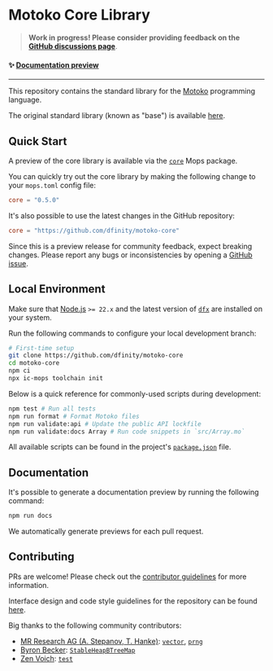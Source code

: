 # Motoko Core Library

> **Work in progress! Please consider providing feedback on the [GitHub discussions page](https://github.com/dfinity/motoko-core/discussions)**. 

#### ✨ [Documentation preview](https://dfinity.github.io/motoko-core)

---

This repository contains the standard library for the [Motoko](https://github.com/dfinity/motoko) programming language. 

The original standard library (known as "base") is available [here](https://github.com/dfinity/motoko-base).

## Quick Start

A preview of the core library is available via the [`core`](https://mops.one/core) Mops package.

You can quickly try out the core library by making the following change to your `mops.toml` config file:

```toml
core = "0.5.0"
```

It's also possible to use the latest changes in the GitHub repository:

```toml
core = "https://github.com/dfinity/motoko-core"
```

Since this is a preview release for community feedback, expect breaking changes.
Please report any bugs or inconsistencies by opening a [GitHub issue](https://github.com/dfinity/motoko-core/issues). 

## Local Environment

Make sure that [Node.js](https://nodejs.org/en/) `>= 22.x` and the latest version of [`dfx`](https://internetcomputer.org/docs/building-apps/getting-started/install) are installed on your system.

Run the following commands to configure your local development branch:

```sh
# First-time setup
git clone https://github.com/dfinity/motoko-core
cd motoko-core
npm ci
npx ic-mops toolchain init
```

Below is a quick reference for commonly-used scripts during development:

```sh
npm test # Run all tests
npm run format # Format Motoko files
npm run validate:api # Update the public API lockfile
npm run validate:docs Array # Run code snippets in `src/Array.mo`
```

All available scripts can be found in the project's [`package.json`](https://github.com/dfinity/motoko-core/blob/main/package.json) file.

## Documentation

It's possible to generate a documentation preview by running the following command:

```sh
npm run docs
```

We automatically generate previews for each pull request.

## Contributing

PRs are welcome! Please check out the [contributor guidelines](https://github.com/dfinity/motoko-core/blob/main/.github/CONTRIBUTING.md) for more information.

Interface design and code style guidelines for the repository can be found [here](./Styleguide.md).

Big thanks to the following community contributors:

* [MR Research AG (A. Stepanov, T. Hanke)](https://github.com/research-ag): [`vector`](https://github.com/research-ag/vector), [`prng`](https://github.com/research-ag/prng)
* [Byron Becker](https://github.com/ByronBecker): [`StableHeapBTreeMap`](https://github.com/canscale/StableHeapBTreeMap)
* [Zen Voich](https://github.com/ZenVoich): [`test`](https://github.com/ZenVoich/test)
